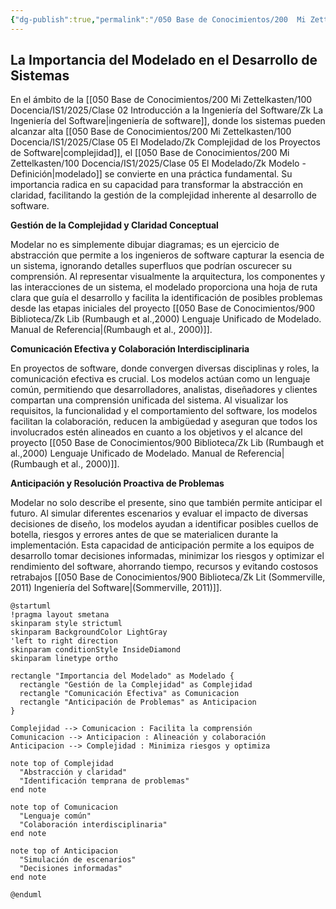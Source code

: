 ```yaml
---
{"dg-publish":true,"permalink":"/050 Base de Conocimientos/200  Mi Zettelkasten/100 Docencia/IS1/2025/Clase 05 El Modelado/Zk La Importancia del Modelado en el Desarrollo de Sistemas/","tags":["digitalGarden"]}
---
```


## La Importancia del Modelado en el Desarrollo de Sistemas

En el ámbito de la [[050 Base de Conocimientos/200  Mi Zettelkasten/100 Docencia/IS1/2025/Clase 02 Introducción a la Ingeniería del Software/Zk La Ingeniería del Software\|ingeniería de software]], donde los sistemas pueden alcanzar alta [[050 Base de Conocimientos/200  Mi Zettelkasten/100 Docencia/IS1/2025/Clase 05 El Modelado/Zk Complejidad de los Proyectos de Software\|complejidad]], el [[050 Base de Conocimientos/200  Mi Zettelkasten/100 Docencia/IS1/2025/Clase 05 El Modelado/Zk Modelo - Definición\|modelado]] se convierte en una práctica fundamental. Su importancia radica en su capacidad para transformar la abstracción en claridad, facilitando la gestión de la complejidad inherente al desarrollo de software.

**Gestión de la Complejidad y Claridad Conceptual**

Modelar no es simplemente dibujar diagramas; es un ejercicio de abstracción que permite a los ingenieros de software capturar la esencia de un sistema, ignorando detalles superfluos que podrían oscurecer su comprensión. Al representar visualmente la arquitectura, los componentes y las interacciones de un sistema, el modelado proporciona una hoja de ruta clara que guía el desarrollo y facilita la identificación de posibles problemas desde las etapas iniciales del proyecto [[050 Base de Conocimientos/900 Biblioteca/Zk Lib (Rumbaugh et al.,2000) Lenguaje Unificado de Modelado. Manual de Referencia\|(Rumbaugh et al., 2000)]].

**Comunicación Efectiva y Colaboración Interdisciplinaria**

En proyectos de software, donde convergen diversas disciplinas y roles, la comunicación efectiva es crucial. Los modelos actúan como un lenguaje común, permitiendo que desarrolladores, analistas, diseñadores y clientes compartan una comprensión unificada del sistema. Al visualizar los requisitos, la funcionalidad y el comportamiento del software, los modelos facilitan la colaboración, reducen la ambigüedad y aseguran que todos los involucrados estén alineados en cuanto a los objetivos y el alcance del proyecto [[050 Base de Conocimientos/900 Biblioteca/Zk Lib (Rumbaugh et al.,2000) Lenguaje Unificado de Modelado. Manual de Referencia\|(Rumbaugh et al., 2000)]].

**Anticipación y Resolución Proactiva de Problemas**

Modelar no solo describe el presente, sino que también permite anticipar el futuro. Al simular diferentes escenarios y evaluar el impacto de diversas decisiones de diseño, los modelos ayudan a identificar posibles cuellos de botella, riesgos y errores antes de que se materialicen durante la implementación. Esta capacidad de anticipación permite a los equipos de desarrollo tomar decisiones informadas, minimizar los riesgos y optimizar el rendimiento del software, ahorrando tiempo, recursos y evitando costosos retrabajos [[050 Base de Conocimientos/900 Biblioteca/Zk Lit (Sommerville, 2011) Ingeniería del Software\|(Sommerville, 2011)]].

```plantuml
@startuml
!pragma layout smetana
skinparam style strictuml
skinparam BackgroundColor LightGray
'left to right direction
skinparam conditionStyle InsideDiamond
skinparam linetype ortho

rectangle "Importancia del Modelado" as Modelado {
  rectangle "Gestión de la Complejidad" as Complejidad
  rectangle "Comunicación Efectiva" as Comunicacion
  rectangle "Anticipación de Problemas" as Anticipacion
}

Complejidad --> Comunicacion : Facilita la comprensión
Comunicacion --> Anticipacion : Alineación y colaboración
Anticipacion --> Complejidad : Minimiza riesgos y optimiza

note top of Complejidad
  "Abstracción y claridad"
  "Identificación temprana de problemas"
end note

note top of Comunicacion
  "Lenguaje común"
  "Colaboración interdisciplinaria"
end note

note top of Anticipacion
  "Simulación de escenarios"
  "Decisiones informadas"
end note

@enduml
```
